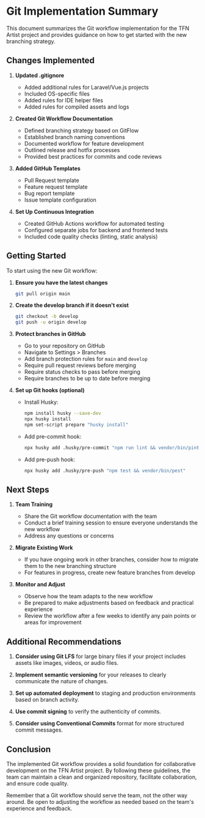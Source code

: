 # Git Implementation Summary

This document summarizes the Git workflow implementation for the TFN Artist project and provides guidance on how to get started with the new branching strategy.

## Changes Implemented

1. **Updated .gitignore**
   - Added additional rules for Laravel/Vue.js projects
   - Included OS-specific files
   - Added rules for IDE helper files
   - Added rules for compiled assets and logs

2. **Created Git Workflow Documentation**
   - Defined branching strategy based on GitFlow
   - Established branch naming conventions
   - Documented workflow for feature development
   - Outlined release and hotfix processes
   - Provided best practices for commits and code reviews

3. **Added GitHub Templates**
   - Pull Request template
   - Feature request template
   - Bug report template
   - Issue template configuration

4. **Set Up Continuous Integration**
   - Created GitHub Actions workflow for automated testing
   - Configured separate jobs for backend and frontend tests
   - Included code quality checks (linting, static analysis)

## Getting Started

To start using the new Git workflow:

1. **Ensure you have the latest changes**
   ```bash
   git pull origin main
   ```

2. **Create the develop branch if it doesn't exist**
   ```bash
   git checkout -b develop
   git push -u origin develop
   ```

3. **Protect branches in GitHub**
   - Go to your repository on GitHub
   - Navigate to Settings > Branches
   - Add branch protection rules for `main` and `develop`
   - Require pull request reviews before merging
   - Require status checks to pass before merging
   - Require branches to be up to date before merging

4. **Set up Git hooks (optional)**
   - Install Husky:
     ```bash
     npm install husky --save-dev
     npx husky install
     npm set-script prepare "husky install"
     ```
   - Add pre-commit hook:
     ```bash
     npx husky add .husky/pre-commit "npm run lint && vendor/bin/pint --test"
     ```
   - Add pre-push hook:
     ```bash
     npx husky add .husky/pre-push "npm test && vendor/bin/pest"
     ```

## Next Steps

1. **Team Training**
   - Share the Git workflow documentation with the team
   - Conduct a brief training session to ensure everyone understands the new workflow
   - Address any questions or concerns

2. **Migrate Existing Work**
   - If you have ongoing work in other branches, consider how to migrate them to the new branching structure
   - For features in progress, create new feature branches from develop

3. **Monitor and Adjust**
   - Observe how the team adapts to the new workflow
   - Be prepared to make adjustments based on feedback and practical experience
   - Review the workflow after a few weeks to identify any pain points or areas for improvement

## Additional Recommendations

1. **Consider using Git LFS** for large binary files if your project includes assets like images, videos, or audio files.

2. **Implement semantic versioning** for your releases to clearly communicate the nature of changes.

3. **Set up automated deployment** to staging and production environments based on branch activity.

4. **Use commit signing** to verify the authenticity of commits.

5. **Consider using Conventional Commits** format for more structured commit messages.

## Conclusion

The implemented Git workflow provides a solid foundation for collaborative development on the TFN Artist project. By following these guidelines, the team can maintain a clean and organized repository, facilitate collaboration, and ensure code quality.

Remember that a Git workflow should serve the team, not the other way around. Be open to adjusting the workflow as needed based on the team's experience and feedback.